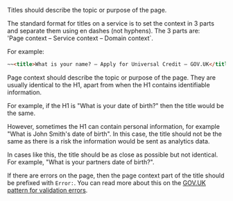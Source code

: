 Titles should describe the topic or purpose of the page. 

The standard format for titles on a service is to set the context in 3 parts and separate them using en dashes (not hyphens). The 3 parts are:  
'Page context – Service context – Domain context`.

For example:
```html
~~<title>What is your name? – Apply for Universal Credit – GOV.UK</title>
```

Page context should describe the topic or purpose of the page. They are usually identical to the H1, apart from when the H1 contains identifiable information.

For example, if the H1 is "What is your date of birth?" then the title would be the same.

However, sometimes the H1 can contain personal information, for example "What is John Smith's date of birth". In this case, the title should not be the same as there is a risk the information would be sent as analytics data.

In cases like this, the title should be as close as possible but not identical. For example, "What is your partners date of birth?".

If there are errors on the page, then the page context part of the title should be prefixed with `Error:`. You can read more about this on the [GOV.UK pattern for validation errors](https://design-system.service.gov.uk/patterns/validation/).
